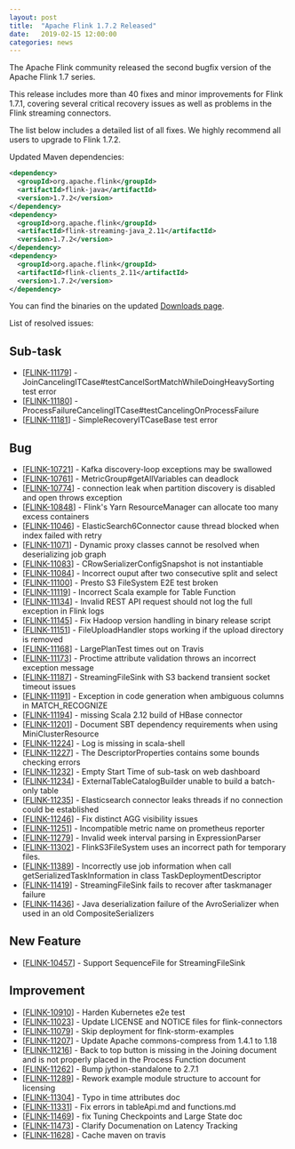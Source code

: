 ```yaml
---
layout: post
title:  "Apache Flink 1.7.2 Released"
date:   2019-02-15 12:00:00
categories: news
---
```


The Apache Flink community released the second bugfix version of the Apache Flink 1.7 series.

This release includes more than 40 fixes and minor improvements for Flink 1.7.1, covering several critical
recovery issues as well as problems in the Flink streaming connectors.

The list below includes a detailed list of all fixes.
We highly recommend all users to upgrade to Flink 1.7.2.

Updated Maven dependencies:

```xml
<dependency>
  <groupId>org.apache.flink</groupId>
  <artifactId>flink-java</artifactId>
  <version>1.7.2</version>
</dependency>
<dependency>
  <groupId>org.apache.flink</groupId>
  <artifactId>flink-streaming-java_2.11</artifactId>
  <version>1.7.2</version>
</dependency>
<dependency>
  <groupId>org.apache.flink</groupId>
  <artifactId>flink-clients_2.11</artifactId>
  <version>1.7.2</version>
</dependency>
```

You can find the binaries on the updated [Downloads page](http://flink.apache.org/downloads.html).

List of resolved issues:

<h2>        Sub-task
</h2>
<ul>
<li>[<a href='https://issues.apache.org/jira/browse/FLINK-11179'>FLINK-11179</a>] -          JoinCancelingITCase#testCancelSortMatchWhileDoingHeavySorting test error
</li>
<li>[<a href='https://issues.apache.org/jira/browse/FLINK-11180'>FLINK-11180</a>] -         ProcessFailureCancelingITCase#testCancelingOnProcessFailure
</li>
<li>[<a href='https://issues.apache.org/jira/browse/FLINK-11181'>FLINK-11181</a>] -         SimpleRecoveryITCaseBase test error
</li>
</ul>
        
<h2>        Bug
</h2>
<ul>
<li>[<a href='https://issues.apache.org/jira/browse/FLINK-10721'>FLINK-10721</a>] -         Kafka discovery-loop exceptions may be swallowed
</li>
<li>[<a href='https://issues.apache.org/jira/browse/FLINK-10761'>FLINK-10761</a>] -         MetricGroup#getAllVariables can deadlock
</li>
<li>[<a href='https://issues.apache.org/jira/browse/FLINK-10774'>FLINK-10774</a>] -         connection leak when partition discovery is disabled and open throws exception
</li>
<li>[<a href='https://issues.apache.org/jira/browse/FLINK-10848'>FLINK-10848</a>] -         Flink&#39;s Yarn ResourceManager can allocate too many excess containers
</li>
<li>[<a href='https://issues.apache.org/jira/browse/FLINK-11046'>FLINK-11046</a>] -         ElasticSearch6Connector cause thread blocked when index failed with retry
</li>
<li>[<a href='https://issues.apache.org/jira/browse/FLINK-11071'>FLINK-11071</a>] -         Dynamic proxy classes cannot be resolved when deserializing job graph
</li>
<li>[<a href='https://issues.apache.org/jira/browse/FLINK-11083'>FLINK-11083</a>] -         CRowSerializerConfigSnapshot is not instantiable
</li>
<li>[<a href='https://issues.apache.org/jira/browse/FLINK-11084'>FLINK-11084</a>] -         Incorrect ouput after two consecutive split and select
</li>
<li>[<a href='https://issues.apache.org/jira/browse/FLINK-11100'>FLINK-11100</a>] -         Presto S3 FileSystem E2E test broken
</li>
<li>[<a href='https://issues.apache.org/jira/browse/FLINK-11119'>FLINK-11119</a>] -         Incorrect Scala example for Table Function
</li>
<li>[<a href='https://issues.apache.org/jira/browse/FLINK-11134'>FLINK-11134</a>] -         Invalid REST API request should not log the full exception in Flink logs
</li>
<li>[<a href='https://issues.apache.org/jira/browse/FLINK-11145'>FLINK-11145</a>] -         Fix Hadoop version handling in binary release script
</li>
<li>[<a href='https://issues.apache.org/jira/browse/FLINK-11151'>FLINK-11151</a>] -         FileUploadHandler stops working if the upload directory is removed
</li>
<li>[<a href='https://issues.apache.org/jira/browse/FLINK-11168'>FLINK-11168</a>] -         LargePlanTest times out on Travis
</li>
<li>[<a href='https://issues.apache.org/jira/browse/FLINK-11173'>FLINK-11173</a>] -         Proctime attribute validation throws an incorrect exception message
</li>
<li>[<a href='https://issues.apache.org/jira/browse/FLINK-11187'>FLINK-11187</a>] -         StreamingFileSink with S3 backend transient socket timeout issues 
</li>
<li>[<a href='https://issues.apache.org/jira/browse/FLINK-11191'>FLINK-11191</a>] -         Exception in code generation when ambiguous columns in MATCH_RECOGNIZE
</li>
<li>[<a href='https://issues.apache.org/jira/browse/FLINK-11194'>FLINK-11194</a>] -         missing Scala 2.12 build of HBase connector 
</li>
<li>[<a href='https://issues.apache.org/jira/browse/FLINK-11201'>FLINK-11201</a>] -         Document SBT dependency requirements when using MiniClusterResource
</li>
<li>[<a href='https://issues.apache.org/jira/browse/FLINK-11224'>FLINK-11224</a>] -         Log is missing in scala-shell
</li>
<li>[<a href='https://issues.apache.org/jira/browse/FLINK-11227'>FLINK-11227</a>] -         The DescriptorProperties contains some bounds checking errors
</li>
<li>[<a href='https://issues.apache.org/jira/browse/FLINK-11232'>FLINK-11232</a>] -         Empty Start Time of sub-task on web dashboard
</li>
<li>[<a href='https://issues.apache.org/jira/browse/FLINK-11234'>FLINK-11234</a>] -         ExternalTableCatalogBuilder unable to build a batch-only table
</li>
<li>[<a href='https://issues.apache.org/jira/browse/FLINK-11235'>FLINK-11235</a>] -         Elasticsearch connector leaks threads if no connection could be established
</li>
<li>[<a href='https://issues.apache.org/jira/browse/FLINK-11246'>FLINK-11246</a>] -         Fix distinct AGG visibility issues
</li>
<li>[<a href='https://issues.apache.org/jira/browse/FLINK-11251'>FLINK-11251</a>] -         Incompatible metric name on prometheus reporter
</li>
<li>[<a href='https://issues.apache.org/jira/browse/FLINK-11279'>FLINK-11279</a>] -         Invalid week interval parsing in ExpressionParser
</li>
<li>[<a href='https://issues.apache.org/jira/browse/FLINK-11302'>FLINK-11302</a>] -         FlinkS3FileSystem uses an incorrect path for temporary files.
</li>
<li>[<a href='https://issues.apache.org/jira/browse/FLINK-11389'>FLINK-11389</a>] -         Incorrectly use job information when call getSerializedTaskInformation in class TaskDeploymentDescriptor
</li>
<li>[<a href='https://issues.apache.org/jira/browse/FLINK-11419'>FLINK-11419</a>] -         StreamingFileSink fails to recover after taskmanager failure
</li>
<li>[<a href='https://issues.apache.org/jira/browse/FLINK-11436'>FLINK-11436</a>] -         Java deserialization failure of the AvroSerializer when used in an old CompositeSerializers
</li>
</ul>
        
<h2>        New Feature
</h2>
<ul>
<li>[<a href='https://issues.apache.org/jira/browse/FLINK-10457'>FLINK-10457</a>] -         Support SequenceFile for StreamingFileSink
</li>
</ul>
        
<h2>        Improvement
</h2>
<ul>
<li>[<a href='https://issues.apache.org/jira/browse/FLINK-10910'>FLINK-10910</a>] -         Harden Kubernetes e2e test
</li>
<li>[<a href='https://issues.apache.org/jira/browse/FLINK-11023'>FLINK-11023</a>] -         Update LICENSE and NOTICE files for flink-connectors
</li>
<li>[<a href='https://issues.apache.org/jira/browse/FLINK-11079'>FLINK-11079</a>] -         Skip deployment for flnk-storm-examples
</li>
<li>[<a href='https://issues.apache.org/jira/browse/FLINK-11207'>FLINK-11207</a>] -         Update Apache commons-compress from 1.4.1 to 1.18
</li>
<li>[<a href='https://issues.apache.org/jira/browse/FLINK-11216'>FLINK-11216</a>] -         Back to top button is missing in the Joining document and is not properly placed in the Process Function document
</li>
<li>[<a href='https://issues.apache.org/jira/browse/FLINK-11262'>FLINK-11262</a>] -         Bump jython-standalone to 2.7.1
</li>
<li>[<a href='https://issues.apache.org/jira/browse/FLINK-11289'>FLINK-11289</a>] -         Rework example module structure to account for licensing
</li>
<li>[<a href='https://issues.apache.org/jira/browse/FLINK-11304'>FLINK-11304</a>] -         Typo in time attributes doc
</li>
<li>[<a href='https://issues.apache.org/jira/browse/FLINK-11331'>FLINK-11331</a>] -         Fix errors in tableApi.md and functions.md
</li>
<li>[<a href='https://issues.apache.org/jira/browse/FLINK-11469'>FLINK-11469</a>] -         fix  Tuning Checkpoints and Large State doc
</li>
<li>[<a href='https://issues.apache.org/jira/browse/FLINK-11473'>FLINK-11473</a>] -         Clarify Documenation on Latency Tracking
</li>
<li>[<a href='https://issues.apache.org/jira/browse/FLINK-11628'>FLINK-11628</a>] -         Cache maven on travis
</li>
</ul>
